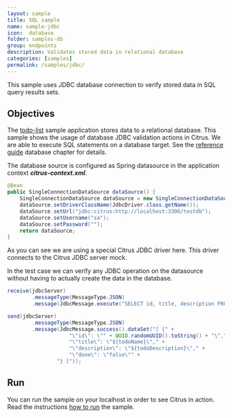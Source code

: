 ```yaml
---
layout: sample
title: SQL sample
name: sample-jdbc
icon:  database
folder: samples-db
group: endpoints
description: Validates stored data in relational database
categories: [samples]
permalink: /samples/jdbc/
---
```


This sample uses JDBC database connection to verify stored data in SQL query results sets.

Objectives
---------

The [todo-list](/samples/todo-app/) sample application stores data to a relational database. This sample shows 
the usage of database JDBC validation actions in Citrus. We are able to execute SQL statements on a database target. 
See the [reference guide][1] database chapter for details.

The database source is configured as Spring datasource in the application context ***citrus-context.xml***.
    
```java
@Bean
public SingleConnectionDataSource dataSource() {
    SingleConnectionDataSource dataSource = new SingleConnectionDataSource();
    dataSource.setDriverClassName(JdbcDriver.class.getName());
    dataSource.setUrl("jdbc:citrus:http://localhost:3306/testdb");
    dataSource.setUsername("sa");
    dataSource.setPassword("");
    return dataSource;
}
```
    
As you can see we are using a special Citrus JDBC driver here. This driver connects to the Citrus JDBC server mock.    

In the test case we can verify any JDBC operation on the datasource without having to actually create the data in the database.

```java
receive(jdbcServer)
        .messageType(MessageType.JSON)
        .message(JdbcMessage.execute("SELECT id, title, description FROM todo_entries"));

send(jdbcServer)
        .messageType(MessageType.JSON)
        .message(JdbcMessage.success().dataSet("[ {" +
                    "\"id\": \"" + UUID.randomUUID().toString() + "\"," +
                    "\"title\": \"${todoName}\"," +
                    "\"description\": \"${todoDescription}\"," +
                    "\"done\": \"false\"" +
                "} ]"));
```
                
Run
---------

You can run the sample on your localhost in order to see Citrus in action. Read the instructions [how to run](/samples/run/) the sample.

 [1]: https://citrusframework.org/citrus/reference/html#jdbc
